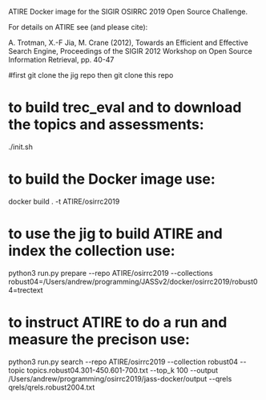 ATIRE Docker image for the SIGIR OSIRRC 2019 Open Source Challenge.

For details on ATIRE see (and please cite):

A. Trotman, X.-F Jia, M. Crane (2012), Towards an Efficient and Effective Search Engine, Proceedings of the SIGIR 2012 Workshop on Open Source Information Retrieval, pp. 40-47


#first git clone the jig repo then git clone this repo
# to build trec_eval and to download the topics and assessments:

./init.sh

# to build the Docker image use:

docker build . -t ATIRE/osirrc2019

# to use the jig to build ATIRE and index the collection use:

python3 run.py prepare --repo ATIRE/osirrc2019 --collections robust04=/Users/andrew/programming/JASSv2/docker/osirrc2019/robust04=trectext

# to instruct ATIRE to do a run and measure the precison use:

python3 run.py search  --repo ATIRE/osirrc2019 --collection robust04 --topic topics.robust04.301-450.601-700.txt --top_k 100 --output /Users/andrew/programming/osirrc2019/jass-docker/output --qrels qrels/qrels.robust2004.txt

